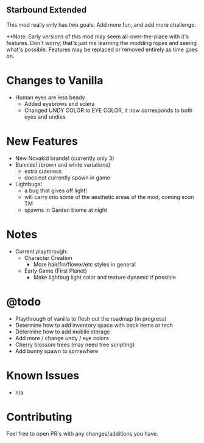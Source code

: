 ## Starbound Extended

This mod really only has two goals: Add more fun, and add more challenge.

**Note: Early versions of this mod may seem all-over-the-place with it's features. Don't worry; that's just me learning the modding ropes and seeing what's possible. Features may be replaced or removed entirely as time goes on.

Changes to Vanilla
==================
- Human eyes are less beady
  - Added eyebrows and sclera
  - Changed UNDY COLOR to EYE COLOR, it now corresponds to both eyes and undies

New Features
============
- New Novakid brands! (currently only 3)
- Bunnies! (brown and white variations)
  - extra cuteness
  - does not currently spawn in game
- Lightbugs!
  - a bug that gives off light!
  - will carry into some of the aesthetic areas of the mod, coming soon TM
  - spawns in Garden biome at night

Notes
=====
- Current playthrough:
  - Character Creation
    - More hair/fin/flower/etc styles in general
  - Early Game (First Planet)
    - Make lightbug light color and texture dynamic if possible

@todo
======
- Playthrough of vanilla to flesh out the roadmap (in progress)
- Determine how to add inventory space with back items or tech
- Determine how to add mobile storage
- Add more / change  undy / eye colors
- Cherry blossom trees (may need tree scripting)
- Add bunny spawn to somewhere

Known Issues
============
- n/a

Contributing
============
Feel free to open PR's with any changes/additions you have.
